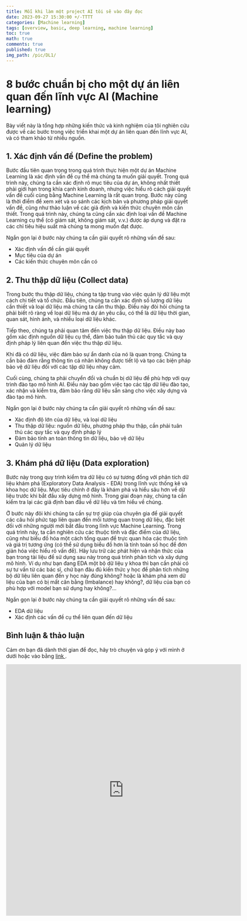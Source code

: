 ```yaml
---
title: Mỗi khi làm một project AI tôi sẽ vào đây đọc
date: 2023-09-27 15:30:00 +/-TTTT
categories: [Machine learning]
tags: [overview, basic, deep learning, machine learning]
toc: true
math: true
comments: true
published: true
img_path: /pic/DL1/
---
```




# 8 bước chuẩn bị cho một dự án liên quan đến lĩnh vực AI (Machine learning)

Bày viết này là tổng hợp những kiến thức và kinh nghiệm của tôi nghiên cứu được về các bước trong việc triển khai một dự án liên quan đến lĩnh vực AI, và có tham khảo từ nhiều nguồn.

## 1. Xác định vấn đề (Define the problem)

Bước đầu tiên quan trọng trong quá trình thực hiện một dự án Machine Learning là xác định vấn đề cụ thể mà chúng ta muốn giải quyết. Trong quá trình này, chúng ta cần xác định rõ mục tiêu của dự án, không nhất thiết phải giới hạn trong khía cạnh kinh doanh, nhưng việc hiểu rõ cách giải quyết vấn đề cuối cùng bằng Machine Learning là rất quan trọng. Bước này cũng là thời điểm để xem xét và so sánh các kịch bản và phương pháp giải quyết vấn đề, cũng như thảo luận về các giả định và kiến thức chuyên môn cần thiết. Trong quá trình này, chúng ta cũng cần xác định loại vấn đề Machine Learning cụ thể (có giám sát, không giám sát, v.v.) được áp dụng và đặt ra các chỉ tiêu hiệu suất mà chúng ta mong muốn đạt được.

Ngắn gọn lại ở bước này chúng ta cần giải quyết rõ những vấn đề sau:

- Xác định vấn đề cần giải quyết
- Mục tiêu của dự án
- Các kiến thức chuyên môn cần có

## 2. Thu thập dữ liệu (Collect data)

Trong bước thu thập dữ liệu, chúng ta tập trung vào việc quản lý dữ liệu một cách chi tiết và tổ chức. Đầu tiên, chúng ta cần xác định số lượng dữ liệu cần thiết và loại dữ liệu mà chúng ta cần thu thập. Điều này đòi hỏi chúng ta phải biết rõ ràng về loại dữ liệu mà dự án yêu cầu, có thể là dữ liệu thời gian, quan sát, hình ảnh, và nhiều loại dữ liệu khác.

Tiếp theo, chúng ta phải quan tâm đến việc thu thập dữ liệu. Điều này bao gồm xác định nguồn dữ liệu cụ thể, đảm bảo tuân thủ các quy tắc và quy định pháp lý liên quan đến việc thu thập dữ liệu.

Khi đã có dữ liệu, việc đảm bảo sự ẩn danh của nó là quan trọng. Chúng ta cần bảo đảm rằng thông tin cá nhân không được tiết lộ và tạo các biện pháp bảo vệ dữ liệu đối với các tập dữ liệu nhạy cảm.

Cuối cùng, chúng ta phải chuyển đổi và chuẩn bị dữ liệu để phù hợp với quy trình đào tạo mô hình AI. Điều này bao gồm việc tạo các tập dữ liệu đào tạo, xác nhận và kiểm tra, đảm bảo rằng dữ liệu sẵn sàng cho việc xây dựng và đào tạo mô hình.

Ngắn gọn lại ở bước này chúng ta cần giải quyết rõ những vấn đề sau:

- Xác định độ lớn của dữ liệu, và loại dữ liệu
- Thu thập dữ liệu: nguồn dữ liệu, phương pháp thu thập, cần phải tuân thủ các quy tắc và quy định pháp lý
- Đảm bảo tính an toàn thông tin dữ liệu, bảo vệ dữ liệu
- Quản lý dữ liệu 

## 3. Khám phá dữ liệu (Data exploration)

Bước này trong quy trình kiểm tra dữ liệu có sự tương đồng với phân tích dữ liệu khám phá (Exploratory Data Analysis - EDA) trong lĩnh vực thống kê và khoa học dữ liệu. Mục tiêu chính ở đây là khám phá và hiểu sâu hơn về dữ liệu trước khi bắt đầu xây dựng mô hình. Trong giai đoạn này, chúng ta cần kiểm tra lại các giả định ban đầu về dữ liệu và tìm hiểu về chúng.

Ở bước này đôi khi chúng ta cần sự trợ giúp của chuyên gia để giải quyết các câu hỏi phức tạp liên quan đến mối tương quan trong dữ liệu, đặc biệt đối với những người mới bắt đầu trong lĩnh vực Machine Learning. Trong quá trình này, ta cần nghiên cứu các thuộc tính và đặc điểm của dữ liệu, cũng như biểu đồ hóa một cách tổng quan để trực quan hóa các thuộc tính và giá trị tương ứng (có thể sử dụng biểu đồ hơn là tính toán số học để đơn giản hóa việc hiểu rõ vấn đề). Hãy lưu trữ các phát hiện và nhận thức của bạn trong tài liệu để sử dụng sau này trong quá trình phân tích và xây dựng mô hình. Ví dụ như bạn đang EDA một bộ dữ liệu y khoa thì bạn cần phải có sự tư vấn từ các bác sĩ, chứ bạn đâu đủ kiến thức y học để phân tích những bộ dữ liệu liên quan đến y học này đúng không? hoặc là khám phá xem dữ liệu của bạn có bị mất cân bằng (Imbalance) hay không?, dữ liệu của bạn có phù hợp với model bạn sử dụng hay không?...

Ngắn gọn lại ở bước này chúng ta cần giải quyết rõ những vấn đề sau:

- EDA dữ liệu
- Xác định các vấn đề cụ thể liên quan đến dữ liệu

## Bình luận & thảo luận

Cảm ơn bạn đã dành thời gian để đọc, hãy trò chuyện và góp ý với mình ở dưới hoặc vào bằng <a href = "https://forms.gle/ZUrzUFKadCJBAEzaA"> link </a>.

<iframe src="https://docs.google.com/forms/d/e/1FAIpQLSdYX6124QWR49d27Gu08whQH9MhDvXeW9o4KkA-kblLt4URwA/viewform?embedded=true" width="640" height="686" frameborder="0" marginheight="0" marginwidth="0">Đang tải…</iframe>
